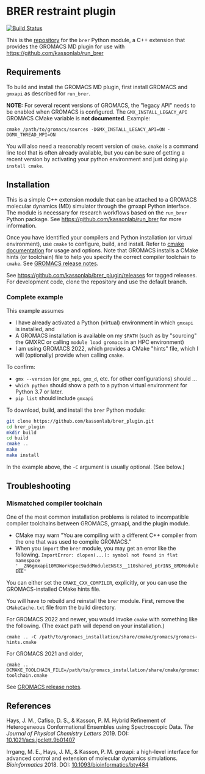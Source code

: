 # BRER restraint plugin

[![Build Status](https://github.com/kassonlab/brer_plugin/actions/workflows/test.yml/badge.svg?branch=master)](https://github.com/kassonlab/brer_plugin/actions/workflows/test.yml)

This is the [repository](https://github.com/kassonlab/brer_plugin)
for the `brer` Python module,
a C++ extension that provides the GROMACS MD plugin for use with
https://github.com/kassonlab/run_brer

## Requirements

To build and install the GROMACS MD plugin, first install GROMACS and `gmxapi` as described for `run_brer`.

**NOTE:** For several recent versions of GROMACS, the "legacy API" needs to be enabled when GROMACS is configured.
The `GMX_INSTALL_LEGACY_API` GROMACS CMake variable is **not documented**.
Example:

    cmake /path/to/gromacs/sources -DGMX_INSTALL_LEGACY_API=ON -DGMX_THREAD_MPI=ON

You will also need a reasonably recent version of `cmake`. `cmake` is a command line tool that is often
already available, but you can be sure of getting a recent version by activating your python environment
and just doing `pip install cmake`.

## Installation

This is a simple C++ extension module that can be attached to a GROMACS molecular dynamics (MD) simulator
through the gmxapi Python interface. The module is necessary for research workflows based on the
`run_brer` Python package. See https://github.com/kassonlab/run_brer for more information.

Once you have identified your compilers and Python installation (or virtual environment), use `cmake` to
configure, build, and install.
Refer to [cmake documentation](https://cmake.org/cmake/help/latest/manual/cmake.1.html) for usage and options.
Note that GROMACS installs a CMake hints (or toolchain) file to help you specify the correct compiler toolchain to `cmake`.
See [GROMACS release notes](https://manual.gromacs.org/2022/release-notes/2022/major/portability.html#cmake-toolchain-file-replaced-with-cache-file).

See https://github.com/kassonlab/brer_plugin/releases for tagged releases. For development code, clone the repository and use the default branch.

### Complete example

This example assumes
* I have already activated a Python (virtual) environment in which `gmxapi` is installed, and
* A GROMACS installation is available on my `$PATH` (such as by "sourcing" the GMXRC or calling `module load gromacs` in an HPC environment)
* I am using GROMACS 2022, which provides a CMake "hints" file, which I will (optionally) provide when calling `cmake`.

To confirm:
* `gmx --version` (or `gmx_mpi`, `gmx_d`, etc. for other configurations) should ...
* `which python` should show a path to a python virtual environment for Python 3.7 or later.
* `pip list` should include `gmxapi`

To download, build, and install the `brer` Python module:

```bash
git clone https://github.com/kassonlab/brer_plugin.git
cd brer_plugin
mkdir build
cd build
cmake ..
make
make install
```

In the example above, the `-C` argument is usually optional. (See below.)

## Troubleshooting

### Mismatched compiler toolchain

One of the most common installation problems is related to incompatible compiler toolchains between GROMACS, gmxapi, and the plugin module.
* CMake may warn "You are compiling with a different C++ compiler from the one that was used
  to compile GROMACS."
* When you `import` the `brer` module, you may get an error like the following.
  `ImportError: dlopen(...): symbol not found in flat namespace '__ZN6gmxapi10MDWorkSpec9addModuleENSt3__110shared_ptrINS_8MDModuleEEE'`

You can either set the `CMAKE_CXX_COMPILER`, explicitly, or you can use the GROMACS-installed CMake hints file.

You will have to rebuild and reinstall the `brer` module. First, remove the `CMakeCache.txt` file from the build directory.

For GROMACS 2022 and newer, you would invoke `cmake` with something like the following. (The exact path will depend on your installation.)

    cmake .. -C /path/to/gromacs_installation/share/cmake/gromacs/gromacs-hints.cmake

For GROMACS 2021 and older,

    cmake .. -DCMAKE_TOOLCHAIN_FILE=/path/to/gromacs_installation/share/cmake/gromacs/gromacs-toolchain.cmake

See [GROMACS release notes](https://manual.gromacs.org/2022/release-notes/2022/major/portability.html#cmake-toolchain-file-replaced-with-cache-file).

## References

Hays, J. M., Cafiso, D. S., & Kasson, P. M.
Hybrid Refinement of Heterogeneous Conformational Ensembles using Spectroscopic Data.
*The Journal of Physical Chemistry Letters* 2019.
DOI: [10.1021/acs.jpclett.9b01407](https://pubs.acs.org/doi/10.1021/acs.jpclett.9b01407)

Irrgang, M. E., Hays, J. M., & Kasson, P. M. gmxapi: a high-level
interface for advanced control and extension of molecular dynamics
simulations. *Bioinformatics* 2018. DOI:
[10.1093/bioinformatics/bty484](https://doi.org/10.1093/bioinformatics/bty484)
